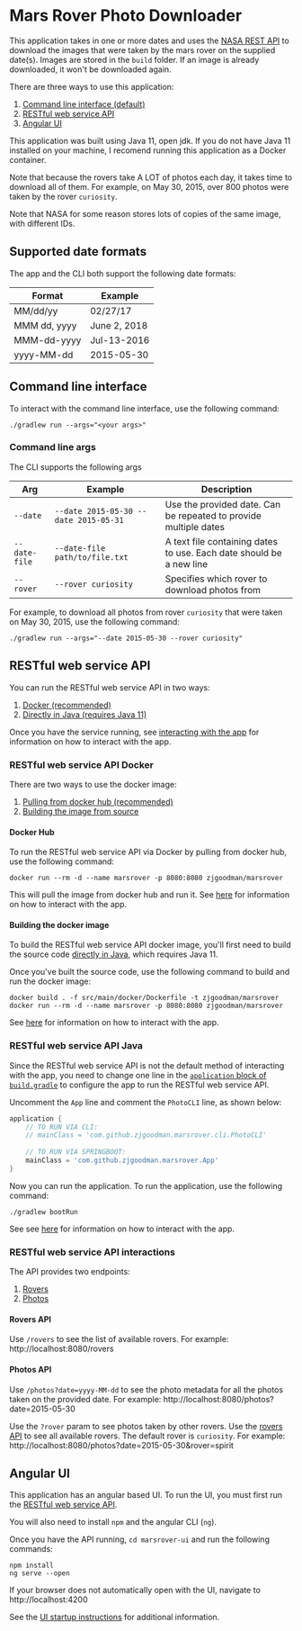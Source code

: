 # Mars Rover Photo Downloader
This application takes in one or more dates and uses the [NASA REST API](https://api.nasa.gov/) to download the images that were taken by the mars rover on the supplied date(s). Images are stored in the `build` folder. If an image is already downloaded, it won't be downloaded again.

There are three ways to use this application:
1. [Command line interface (default)](#command-line-interface)
2. [RESTful web service API](#restful-web-service-api)
3. [Angular UI](#angular-ui)

This application was built using Java 11, open jdk. If you do not have Java 11 installed on your machine, I recomend running this application as a Docker container. 

Note that because the rovers take A LOT of photos each day, it takes time to download all of them. For example, on May 30, 2015, over 800 photos were taken by the rover `curiosity`.

Note that NASA for some reason stores lots of copies of the same image, with different IDs.

## Supported date formats
The app and the CLI both support the following date formats:

Format | Example
-- | --
MM/dd/yy | 02/27/17
MMM dd, yyyy | June 2, 2018
MMM-dd-yyyy | Jul-13-2016
yyyy-MM-dd | 2015-05-30

## Command line interface
To interact with the command line interface, use the following command:
```
./gradlew run --args="<your args>"
```

### Command line args
The CLI supports the following args

Arg | Example | Description
-- | -- | --
`--date` | `--date 2015-05-30 --date 2015-05-31` | Use the provided date. Can be repeated to provide multiple dates
`--date-file` | `--date-file path/to/file.txt` | A text file containing dates to use. Each date should be a new line
`--rover` | `--rover curiosity` | Specifies which rover to download photos from

For example, to download all photos from rover `curiosity` that were taken on May 30, 2015, use the following command:
```
./gradlew run --args="--date 2015-05-30 --rover curiosity"
```

## RESTful web service API
You can run the RESTful web service API in two ways:
1. [Docker (recommended)](#restful-web-service-api-docker)
2. [Directly in Java (requires Java 11)](#restful-web-service-api-java)

Once you have the service running, see [interacting with the app](#restful-web-service-api-interactions) for information on how to interact with the app.

### RESTful web service API Docker
There are two ways to use the docker image:
1. [Pulling from docker hub (recommended)](#docker-hub)
2. [Building the image from source](#building-the-docker-image)

#### Docker Hub
To run the RESTful web service API via Docker by pulling from docker hub, use the following command:
```
docker run --rm -d --name marsrover -p 8080:8080 zjgoodman/marsrover
```
This will pull the image from docker hub and run it. See [here](#restful-web-service-api-interactions) for information on how to interact with the app.

#### Building the docker image
To build the RESTful web service API docker image, you'll first need to build the source code [directly in Java](#restful-web-service-api-java), which requires Java 11.

Once you've built the source code, use the following command to build and run the docker image:
```
docker build . -f src/main/docker/Dockerfile -t zjgoodman/marsrover
docker run --rm -d --name marsrover -p 8080:8080 zjgoodman/marsrover
```
See [here](#restful-web-service-api-interactions) for information on how to interact with the app.

### RESTful web service API Java
Since the RESTful web service API is not the default method of interacting with the app, you need to change one line in the [`application` block of `build.gradle`](https://github.com/zjgoodman/marsrover/blob/main/build.gradle#L40-L46) to configure the app to run the RESTful web service API. 

Uncomment the `App` line and comment the `PhotoCLI` line, as shown below:
```groovy
application {
    // TO RUN VIA CLI:
    // mainClass = 'com.github.zjgoodman.marsrover.cli.PhotoCLI'
    
    // TO RUN VIA SPRINGBOOT:
    mainClass = 'com.github.zjgoodman.marsrover.App'
}
```

Now you can run the application. To run the application, use the following command:
```
./gradlew bootRun
```

See see [here](#restful-web-service-api-interactions) for information on how to interact with the app.

### RESTful web service API interactions
The API provides two endpoints:
1. [Rovers](#rovers-api)
2. [Photos](#photos-api)

#### Rovers API
Use `/rovers` to see the list of available rovers. For example: http://localhost:8080/rovers

#### Photos API
Use `/photos?date=yyyy-MM-dd` to see the photo metadata for all the photos taken on the provided date. For example: http://localhost:8080/photos?date=2015-05-30

Use the `?rover` param to see photos taken by other rovers. Use the [rovers API](#rovers-api) to see all available rovers. The default rover is `curiosity`. For example: http://localhost:8080/photos?date=2015-05-30&rover=spirit

## Angular UI
This application has an angular based UI. To run the UI, you must first run the [RESTful web service API](#restful-web-service-api).

You will also need to install `npm` and the angular CLI (`ng`).

Once you have the API running, `cd marsrover-ui` and run the following commands:
```
npm install
ng serve --open
```

If your browser does not automatically open with the UI, navigate to http://localhost:4200

See the [UI startup instructions](marsrover-ui/README.md) for additional information. 